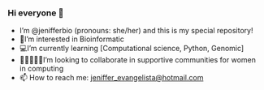 ### Hi everyone 👋
- I’m @jenifferbio (pronouns: she/her) and this is my special repository!
- 🧬I’m interested in Bioinformatic
- 💻I’m currently learning [Computational science, Python, Genomic]
- 👩🏿🤝‍👩🏼I’m looking to collaborate in supportive communities for women in computing
- 📫 How to reach me: jeniffer_evangelista@hotmail.com

<!--
**Jenifferbio/jenifferbio** is a ✨ _special_ ✨ repository because its `README.md` (this file) appears on your GitHub profile.

Here are some ideas to get you started:

- 🔭 I’m currently working on ...
- 🌱 I’m currently learning ...
- 👯 I’m looking to collaborate on ...
- 🤔 I’m looking for help with ...
- 💬 Ask me about ...
- 📫 How to reach me: ...
- 😄 Pronouns: ...
- ⚡ Fun fact: ...
-->
